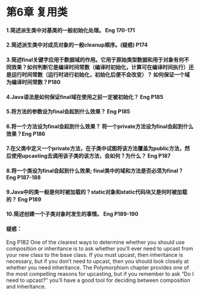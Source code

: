第6章 复用类
==============================
#### 1.简述派生类中对基类的一般初始化处理。 Eng 170-171
#### 2.简述派生类中对成员对象的一般cleanup顺序。(疑惑) P174
#### 3.简述final关键字应用于数据域的作用。它用于原始类型数据和用于对象有何不同效果？如何判断它是编译时间常数（编译时初始化，计算可在编译时间执行）还是运行时间常数（运行时进行初始化，初始化后便不会改变）？ 如何保证一个域为编译时间常数？P180
#### 4.Java语法是如何保证final域在使用之前一定被初始化？ Eng P185
#### 5.将方法的参数设为final会起到什么效果？ Eng P185
#### 6.将一个方法设为final会起到什么效果？ 将一个private方法设为final会起到什么效果？Eng P186
#### 7.在父类中定义一个private方法，在子类中试图将该方法覆盖为public方法，然后使用upcasting去调用该子类的该方法，会如何？为什么？ Eng P187
#### 8.将一个类设为final会起到什么效果; final类中的域和方法是否必须为final？ Eng P187-188
#### 9.Java中的类一般是何时被加载的？static对象和static代码块又是何时被加载的？ Eng P189
#### 10.简述创建一个子类对象时发生的事情。 Eng P189-190
#### 疑惑：
Eng P182
One of the clearest ways to determine whether you should use composition or inheritance is to ask whether you’ll ever need to upcast from your new class to the base class. If you must upcast, then inheritance is necessary, but if you don’t need to upcast, then you should look closely at whether you need inheritance. The Polymorphism chapter provides one of the most compelling reasons for upcasting, but if you remember to ask “Do I need to upcast?” you’ll have a good tool for deciding between composition and inheritance.
